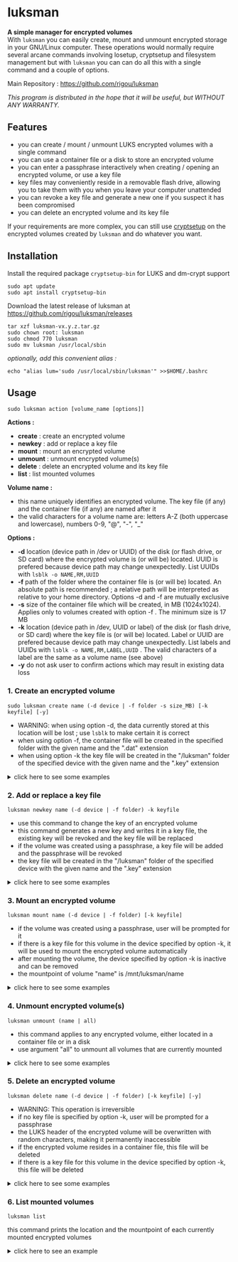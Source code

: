 # luksman
**A simple manager for encrypted volumes**\
With ``luksman`` you can easily create, mount and unmount encrypted storage in your GNU/Linux computer. These operations would normally require several arcane commands involving losetup, cryptsetup and filesystem management but with ``luksman`` you can can do all this with a single command and a couple of options.

Main Repository : https://github.com/rigou/luksman

*This program is distributed in the hope that it will be useful, but WITHOUT ANY WARRANTY.*

## Features
* you can create / mount / unmount LUKS encrypted volumes with a single command
* you can use a container file or a disk to store an encrypted volume
* you can enter a passphrase interactively when creating / opening an encrypted volume, or use a key file
* key files may conveniently reside in a removable flash drive, allowing you to take them with you when you leave your computer unattended
* you can revoke a key file and generate a new one if you suspect it has been compromised
* you can delete an encrypted volume and its key file

If your requirements are more complex, you can still use [cryptsetup](https://wiki.archlinux.org/title/dm-crypt/Device_encryption) on the encrypted volumes created by ``luksman`` and do whatever you want.

## Installation
Install the required package ``cryptsetup-bin`` for LUKS and dm-crypt support
```console
sudo apt update
sudo apt install cryptsetup-bin
```
Download the latest release of luksman at https://github.com/rigou/luksman/releases
```console
tar xzf luksman-vx.y.z.tar.gz
sudo chown root: luksman
sudo chmod 770 luksman
sudo mv luksman /usr/local/sbin
```
*optionally, add this convenient alias :*
```console
echo "alias lum='sudo /usr/local/sbin/luksman'" >>$HOME/.bashrc
```
## Usage
```console
sudo luksman action [volume_name [options]]
```
**Actions :**
* **create** : create an encrypted volume
* **newkey** : add or replace a key file
* **mount** : mount an encrypted volume
* **unmount** : unmount encrypted volume(s)
* **delete** : delete an encrypted volume and its key file
* **list** : list mounted volumes

**Volume name :**
* this name uniquely identifies an encrypted volume. The key file (if any) and the container file (if any) are named after it
* the valid characters for a volume name are: letters A-Z (both uppercase and lowercase), numbers 0-9, "@", "-", "_"

**Options :**
* **-d** location (device path in /dev or UUID) of the disk (or flash drive, or SD card) where the encrypted volume is (or will be) located. UUID is prefered because device path may change unexpectedly. List UUIDs with ``lsblk -o NAME,RM,UUID``
* **-f** path of the folder where the container file is (or will be) located. An absolute path is recommended ; a relative path will be interpreted as relative to your home directory. Options -d and -f are mutually exclusive
* **-s** size of the container file which will be created, in MB (1024x1024). Applies only to volumes created with option -f . The minimum size is 17 MB
* **-k** location (device path in /dev, UUID or label) of the disk (or flash drive, or SD card) where the key file is (or will be) located. Label or UUID are prefered because device path may change unexpectedly. List labels and UUIDs with ``lsblk -o NAME,RM,LABEL,UUID`` . The valid characters of a label are the same as a volume name (see above)
* **-y** do not ask user to confirm actions which may result in existing data loss

### 1. Create an encrypted volume
```console
sudo luksman create name (-d device | -f folder -s size_MB) [-k keyfile] [-y]
```
* WARNING: when using option -d, the data currently stored at this location will be lost ; use ``lsblk`` to make certain it is correct
* when using option -f, the container file will be created in the specified folder with the given name and the ".dat" extension
* when using option -k the key file will be created in the "/luksman" folder of the specified device with the given name and the ".key" extension

<details><summary>click here to see some examples</summary>

**Create a 128 MB encrypted volume in a container file named CLASSIFIED in the folder /home/scott, prompting user for a passphrase :**
```console
luksman create CLASSIFIED -f /home/scott -s 128
```
**Create a 128 MB encrypted volume in a container file named CLASSIFIED, store it in the folder /home/scott, generate a random key and write it in a key file located in the flash drive labeled MY-KEYS :**
```console
luksman create CLASSIFIED -f /home/scott -s 128 -k MY-KEYS
```
**Create a 128 MB encrypted volume in a container file named CLASSIFIED, store it in the folder /home/scott, generate a random key and write it in a key file located in the flash drive at /dev/sdb1 :**
```console
luksman create CLASSIFIED -f /home/scott -s 128 -k /dev/sdb1
```
**Create an encrypted volume in the disk /dev/sda3, prompting user for a passphrase :**
```console
luksman create CLASSIFIED -d /dev/sda3
```
**Create an encrypted volume in the disk /dev/sda3, generate a random key and write it in a key file located in the flash drive labeled MY-KEYS :**
```console
luksman create CLASSIFIED -d /dev/sda3 -k MY-KEYS
```
**Create an encrypted volume in the disk /dev/sda3, generate a random key and write it in a key file located in the flash drive at /dev/sdb1 :**
```console
luksman create CLASSIFIED -d /dev/sda3 -k /dev/sdb1
```
</details>


### 2. Add or replace a key file
```console
luksman newkey name (-d device | -f folder) -k keyfile
```
* use this command to change the key of an encrypted volume
* this command generates a new key and writes it in a key file, the existing key will be revoked and the key file will be replaced
* if the volume was created using a passphrase, a key file will be added and the passphrase will be revoked
* the key file will be created in the "/luksman" folder of the specified device with the given name and the ".key" extension

<details><summary>click here to see some examples</summary>

**Add or replace the key file of the encrypted volume named CLASSIFIED in the folder /home/scott, and write this key file in the flash drive labeled MY-KEYS :**
```console
luksman newkey CLASSIFIED -f /home/scott -k MY-KEYS
```
**Add or replace the key file of the encrypted volume in the disk /dev/sda3, and write this key file in the flash drive labeled MY-KEYS :**
```console
luksman newkey CLASSIFIED -d /dev/sda3 -k MY-KEYS
```
**Add or replace the key file of the encrypted volume named CLASSIFIED in the folder /home/scott, and write this key file in the flash drive at /dev/sdb1 :**
```console
luksman newkey CLASSIFIED -f /home/scott -k /dev/sdb1
```
**Add or replace the key file of the encrypted volume in the disk /dev/sda3, and write this key file in the flash drive labeled at /dev/sdb1 :**
```console
luksman newkey CLASSIFIED -d /dev/sda3 -k /dev/sdb1
```
</details>

### 3. Mount an encrypted volume
```console
luksman mount name (-d device | -f folder) [-k keyfile]
```
* if the volume was created using a passphrase, user will be prompted for it
* if there is a key file for this volume in the device specified by option -k, it will be used to mount the encrypted volume automatically
* after mounting the volume, the device specified by option -k is inactive and can be removed
* the mountpoint of volume "name" is /mnt/luksman/name

<details><summary>click here to see some examples</summary>

**Mount the encrypted volume named CLASSIFIED located in the folder /home/scott, prompting user for a passphrase :**
```console
luksman mount CLASSIFIED -f /home/scott
```
**Mount the encrypted volume named CLASSIFIED located in the folder /home/scott, using a key file in the flash drive labeled MY-KEYS :**
```console
luksman mount CLASSIFIED -f /home/scott -k MY-KEYS
```
**Mount the encrypted volume named CLASSIFIED located in the folder /home/scott, using a key file in the flash drive at /dev/sdb1 :**
```console
luksman mount CLASSIFIED -f /home/scott -k /dev/sdb1
```
**Mount the encrypted volume located in the disk /dev/sda3, prompting user for a passphrase :**
```console
luksman mount CLASSIFIED -d /dev/sda3
```
**Mount the encrypted volume located in the disk /dev/sda3, using a key file in the flash drive labeled MY-KEYS :**
```console
luksman mount CLASSIFIED -d /dev/sda3 -k MY-KEYS
```
**Mount the encrypted volume located in the disk /dev/sda3, using a key file in the flash drive at /dev/sdb1 :**
```console
luksman mount CLASSIFIED -d /dev/sda3 -k /dev/sdb1
```
</details>

### 4. Unmount encrypted volume(s)
```console
luksman unmount (name | all)
```
* this command applies to any encrypted volume, either located in a container file or in a disk
* use argument "all" to unmount all volumes that are currently mounted

<details><summary>click here to see some examples</summary>

**Unmount the encrypted volume named "CLASSIFIED" :**
```console
luksman unmount CLASSIFIED
```
**Unmount all encrypted volumes that are currently mounted :**
```console
luksman unmount all
```

</details>

### 5. Delete an encrypted volume
```console
luksman delete name (-d device | -f folder) [-k keyfile] [-y]
```
* WARNING: This operation is irreversible
* if no key file is specified by option -k, user will be prompted for a passphrase
* the LUKS header of the encrypted volume will be overwritten with random characters, making it permanently inaccessible
* if the encrypted volume resides in a container file, this file will be deleted
* if there is a key file for this volume in the device specified by option -k, this file will be deleted

<details><summary>click here to see some examples</summary>

**Delete the encrypted volume named CLASSIFIED located in the folder /home/scott, prompting user for a passphrase :**
```console
luksman delete CLASSIFIED -f /home/scott
```
**Delete the encrypted volume named CLASSIFIED located in the folder /home/scott, and the key file in the flash drive labeled MY-KEYS :**
```console
luksman delete CLASSIFIED -f /home/scott -k MY-KEYS
```
**Delete the encrypted volume named CLASSIFIED located in the folder /home/scott, and the key file in the flash drive at /dev/sdb1 :**
```console
luksman delete CLASSIFIED -f /home/scott -k /dev/sdb1
```
**Delete the encrypted volume located in the disk /dev/sda3, prompting user for a passphrase :**
```console
luksman delete CLASSIFIED -d /dev/sda3
```
**Delete the encrypted volume located in the disk /dev/sda3, and the key file in the flash drive labeled MY-KEYS :**
```console
luksman delete CLASSIFIED -d /dev/sda3 -k MY-KEYS
```
**Delete the encrypted volume located in the disk /dev/sda3, and the key file in the flash drive at /dev/sdb1 :**
```console
luksman delete CLASSIFIED -d /dev/sda3 -k /dev/sdb1
```
</details>

### 6. List mounted volumes
```console
luksman list
```
this command prints the location and the mountpoint of each currently mounted encrypted volumes

<details><summary>click here to see an example</summary>

```console
luksman list
> CLASSIFIED    /dev/sda3   /mnt/luksman/CLASSIFIED
> CONFIDENTIAL  /dev/sda4   /mnt/luksman/CONFIDENTIAL
> PRIVATE       /home/scott/PRIVATE.dat    /mnt/luksman/PRIVATE
```
</details>
